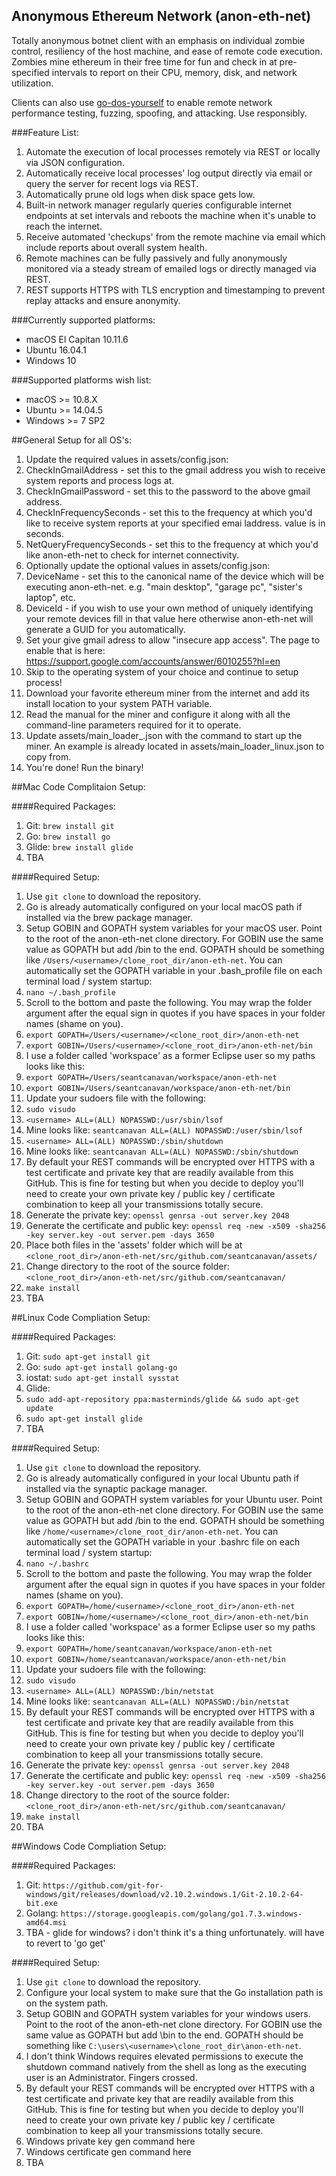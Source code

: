 ## Anonymous Ethereum Network (anon-eth-net)

Totally anonymous botnet client with an emphasis on individual zombie control, resiliency of the host machine, and ease of remote code execution. Zombies mine ethereum in their free time for fun and check in at pre-specified intervals to report on their CPU, memory, disk, and network utilization.

Clients can also use [go-dos-yourself](https://github.com/seantcanavan/go-dos-yourself) to enable remote network performance testing, fuzzing, spoofing, and attacking. Use responsibly.

###Feature List:
1. Automate the execution of local processes remotely via REST or locally via JSON configuration.
2. Automatically receive local processes' log output directly via email or query the server for recent logs via REST.
3. Automatically prune old logs when disk space gets low.
4. Built-in network manager regularly queries configurable internet endpoints at set intervals and reboots the machine when it's unable to reach the internet.
5. Receive automated 'checkups' from the remote machine via email which include reports about overall system health.
6. Remote machines can be fully passively and fully anonymously monitored via a steady stream of emailed logs or directly managed via REST.
7. REST supports HTTPS with TLS encryption and timestamping to prevent replay attacks and ensure anonymity.

###Currently supported platforms:
- macOS El Capitan 10.11.6
- Ubuntu 16.04.1
- Windows 10

###Supported platforms wish list:
- macOS >= 10.8.X
- Ubuntu >= 14.04.5
- Windows >= 7 SP2

##General Setup for all OS's:
1. Update the required values in assets/config.json:
  1. CheckInGmailAddress - set this to the gmail address you wish to receive system reports and process logs at.
  2. CheckInGmailPassword - set this to the password to the above gmail address.
  3. CheckInFrequencySeconds - set this to the frequency at which you'd like to receive system reports at your specified emai laddress. value is in seconds.
  4. NetQueryFrequencySeconds - set this to the frequency at which you'd like anon-eth-net to check for internet connectivity.
2. Optionally update the optional values in assets/config.json:
  1. DeviceName - set this to the canonical name of the device which will be executing anon-eth-net. e.g. "main desktop", "garage pc", "sister's laptop", etc.
  2. DeviceId - if you wish to use your own method of uniquely identifying your remote devices fill in that value here otherwise anon-eth-net will generate a GUID for you automatically.
3. Set your give gmail adress to allow "insecure app access". The page to enable that is here: https://support.google.com/accounts/answer/6010255?hl=en
4. Skip to the operating system of your choice and continue to setup process!
5. Download your favorite ethereum miner from the internet and add its install location to your system PATH variable.
6. Read the manual for the miner and configure it along with all the command-line parameters required for it to operate.
7. Update assets/main_loader_<targetos>.json with the command to start up the miner. An example is already located in assets/main_loader_linux.json to copy from.
8. You're done! Run the binary!

##Mac Code Complitaion Setup:

####Required Packages:
1. Git: `brew install git`
2. Go: `brew install go`
3. Glide: `brew install glide`
4. TBA

####Required Setup:
1. Use `git clone` to download the repository.
2. Go is already automatically configured on your local macOS path if installed via the brew package manager.
3. Setup GOBIN and GOPATH system variables for your macOS user. Point to the root of the anon-eth-net clone directory. For GOBIN use the same value as GOPATH but add /bin to the end. GOPATH should be something like `/Users/<username>/clone_root_dir/anon-eth-net`. You can automatically set the GOPATH variable in your .bash_profile file on each terminal load / system startup:
  1. `nano ~/.bash_profile`
  2. Scroll to the bottom and paste the following. You may wrap the folder argument after the equal sign in quotes if you have spaces in your folder names (shame on you).
  3. `export GOPATH=/Users/<username>/<clone_root_dir>/anon-eth-net`
  4. `export GOBIN=/Users/<username>/<clone_root_dir>/anon-eth-net/bin`
  5. I use a folder called 'workspace' as a former Eclipse user so my paths looks like this:
  6. `export GOPATH=/Users/seantcanavan/workspace/anon-eth-net`
  7. `export GOBIN=/Users/seantcanavan/workspace/anon-eth-net/bin`
4. Update your sudoers file with the following:
  1. `sudo visudo`
  2. `<username> ALL=(ALL) NOPASSWD:/usr/sbin/lsof`
  3. Mine looks like: `seantcanavan ALL=(ALL) NOPASSWD:/user/sbin/lsof`
  4. `<username> ALL=(ALL) NOPASSWD:/sbin/shutdown`
  5. Mine looks like: `seantcanavan ALL=(ALL) NOPASSWD:/sbin/shutdown`
5. By default your REST commands will be encrypted over HTTPS with a test certificate and private key that are readily available from this GitHub. This is fine for testing but when you decide to deploy you'll need to create your own private key / public key / certificate combination to keep all your transmissions totally secure.
  1. Generate the private key: `openssl genrsa -out server.key 2048`
  2. Generate the certificate and public key: `openssl req -new -x509 -sha256 -key server.key -out server.pem -days 3650`
  3. Place both files in the 'assets' folder which will be at `<clone_root_dir>/anon-eth-net/src/github.com/seantcanavan/assets/`
6. Change directory to the root of the source folder: `<clone_root_dir>/anon-eth-net/src/github.com/seantcanavan/`
7. `make install`
8. TBA

##Linux Code Compliation Setup:

####Required Packages:
1. Git: `sudo apt-get install git`
2. Go: `sudo apt-get install golang-go`
3. iostat: `sudo apt-get install sysstat`
4. Glide:
  1. `sudo add-apt-repository ppa:masterminds/glide && sudo apt-get update`
  2. `sudo apt-get install glide`
5. TBA

####Required Setup:
1. Use `git clone` to download the repository.
2. Go is already automatically configured in your local Ubuntu path if installed via the synaptic package manager.
3. Setup GOBIN and GOPATH system variables for your Ubuntu user. Point to the root of the anon-eth-net clone directory. For GOBIN use the same value as GOPATH but add /bin to the end. GOPATH should be something like `/home/<username>/clone_root_dir/anon-eth-net`. You can automatically set the GOPATH variable in your .bashrc file on each terminal load / system startup:
  1. `nano ~/.bashrc`
  2. Scroll to the bottom and paste the following. You may wrap the folder argument after the equal sign in quotes if you have spaces in your folder names (shame on you).
  3. `export GOPATH=/home/<username>/<clone_root_dir>/anon-eth-net`
  4. `export GOBIN=/home/<username>/<clone_root_dir>/anon-eth-net/bin`
  5. I use a folder called 'workspace' as a former Eclipse user so my paths looks like this:
  6. `export GOPATH=/home/seantcanavan/workspace/anon-eth-net`
  7. `export GOBIN=/home/seantcanavan/workspace/anon-eth-net/bin`
4. Update your sudoers file with the following:
  1. `sudo visudo`
  2. `<username> ALL=(ALL) NOPASSWD:/bin/netstat`
  3. Mine looks like: `seantcanavan ALL=(ALL) NOPASSWD:/bin/netstat`
5. By default your REST commands will be encrypted over HTTPS with a test certificate and private key that are readily available from this GitHub. This is fine for testing but when you decide to deploy you'll need to create your own private key / public key / certificate combination to keep all your transmissions totally secure.
  1. Generate the private key: `openssl genrsa -out server.key 2048`
  2. Generate the certificate and public key: `openssl req -new -x509 -sha256 -key server.key -out server.pem -days 3650`
6. Change directory to the root of the source folder: `<clone_root_dir>/anon-eth-net/src/github.com/seantcanavan/`
7. `make install`
8. TBA

##Windows Code Compliation Setup:


####Required Packages:
1. Git: `https://github.com/git-for-windows/git/releases/download/v2.10.2.windows.1/Git-2.10.2-64-bit.exe`
2. Golang: `https://storage.googleapis.com/golang/go1.7.3.windows-amd64.msi`
3. TBA - glide for windows? i don't think it's a thing unfortunately. will have to revert to 'go get'

####Required Setup:
1. Use `git clone` to download the repository.
2. Configure your local system to make sure that the Go installation path is on the system path.
3. Setup GOBIN and GOPATH system variables for your windows users. Point to the root of the anon-eth-net clone directory. For GOBIN use the same value as GOPATH but add \bin to the end. GOPATH should be something like `C:\users\<username>\clone_root_dir\anon-eth-net`.
4. I don't think Windows requires elevated permissions to execute the shutdown command natively from the shell as long as the executing user is an Administrator. Fingers crossed.
5. By default your REST commands will be encrypted over HTTPS with a test certificate and private key that are readily available from this GitHub. This is fine for testing but when you decide to deploy you'll need to create your own private key / public key / certificate combination to keep all your transmissions totally secure.
  1. Windows private key gen command here
  2. Windows certificate gen command here
6. TBA
